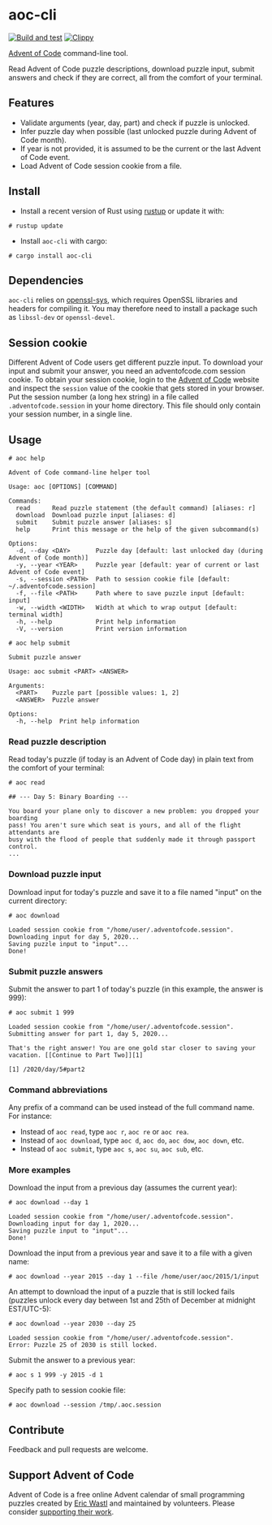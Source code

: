 # aoc-cli

[![Build and test](https://github.com/scarvalhojr/aoc-cli/actions/workflows/build-and-test.yml/badge.svg)](https://github.com/scarvalhojr/aoc-cli/actions/workflows/build-and-test.yml)
[![Clippy](https://github.com/scarvalhojr/aoc-cli/actions/workflows/rust-clippy.yml/badge.svg)](https://github.com/scarvalhojr/aoc-cli/actions/workflows/rust-clippy.yml)

[Advent of Code](https://adventofcode.com) command-line tool.

Read Advent of Code puzzle descriptions, download puzzle input, submit answers
and check if they are correct, all from the comfort of your terminal.

## Features

- Validate arguments (year, day, part) and check if puzzle is unlocked.
- Infer puzzle day when possible (last unlocked puzzle during Advent of Code
  month).
- If year is not provided, it is assumed to be the current or the last Advent of
  Code event.
- Load Advent of Code session cookie from a file.

## Install

- Install a recent version of Rust using [rustup](https://rustup.rs/) or update
it with:
```
# rustup update
```

- Install `aoc-cli` with cargo:
```
# cargo install aoc-cli
```

## Dependencies

`aoc-cli` relies on [openssl-sys](https://crates.io/crates/openssl-sys), which
requires OpenSSL libraries and headers for compiling it. You may therefore need
to install a package such as `libssl-dev` or `openssl-devel`.

## Session cookie

Different Advent of Code users get different puzzle input. To download your
input and submit your answer, you need an adventofcode.com session cookie. To
obtain your session cookie, login to the
[Advent of Code](https://adventofcode.com) website and inspect the `session`
value of the cookie that gets stored in your browser. Put the session number (a
long hex string) in a file called `.adventofcode.session` in your home
directory. This file should only contain your session number, in a single line.

## Usage

```
# aoc help

Advent of Code command-line helper tool

Usage: aoc [OPTIONS] [COMMAND]

Commands:
  read      Read puzzle statement (the default command) [aliases: r]
  download  Download puzzle input [aliases: d]
  submit    Submit puzzle answer [aliases: s]
  help      Print this message or the help of the given subcommand(s)

Options:
  -d, --day <DAY>       Puzzle day [default: last unlocked day (during Advent of Code month)]
  -y, --year <YEAR>     Puzzle year [default: year of current or last Advent of Code event]
  -s, --session <PATH>  Path to session cookie file [default: ~/.adventofcode.session]
  -f, --file <PATH>     Path where to save puzzle input [default: input]
  -w, --width <WIDTH>   Width at which to wrap output [default: terminal width]
  -h, --help            Print help information
  -V, --version         Print version information
```

```
# aoc help submit

Submit puzzle answer

Usage: aoc submit <PART> <ANSWER>

Arguments:
  <PART>    Puzzle part [possible values: 1, 2]
  <ANSWER>  Puzzle answer

Options:
  -h, --help  Print help information
```

### Read puzzle description

Read today's puzzle (if today is an Advent of Code day) in plain text from the
comfort of your terminal:

```
# aoc read

## --- Day 5: Binary Boarding ---

You board your plane only to discover a new problem: you dropped your boarding
pass! You aren't sure which seat is yours, and all of the flight attendants are
busy with the flood of people that suddenly made it through passport control.
...
```

### Download puzzle input

Download input for today's puzzle and save it to a file named "input" on the
current directory:

```
# aoc download

Loaded session cookie from "/home/user/.adventofcode.session".
Downloading input for day 5, 2020...
Saving puzzle input to "input"...
Done!
```

### Submit puzzle answers

Submit the answer to part 1 of today's puzzle (in this example, the answer is
999):

```
# aoc submit 1 999

Loaded session cookie from "/home/user/.adventofcode.session".
Submitting answer for part 1, day 5, 2020...

That's the right answer! You are one gold star closer to saving your vacation. [[Continue to Part Two]][1]

[1] /2020/day/5#part2
```

### Command abbreviations

Any prefix of a command can be used instead of the full command name. For instance:
- Instead of `aoc read`, type `aoc r`, `aoc re` or `aoc rea`.
- Instead of `aoc download`, type `aoc d`, `aoc do`, `aoc dow`, `aoc down`, etc.
- Instead of `aoc submit`, type `aoc s`, `aoc su`, `aoc sub`, etc.

### More examples

Download the input from a previous day (assumes the current year):

```
# aoc download --day 1

Loaded session cookie from "/home/user/.adventofcode.session".
Downloading input for day 1, 2020...
Saving puzzle input to "input"...
Done!
```

Download the input from a previous year and save it to a file with a given
name:

```
# aoc download --year 2015 --day 1 --file /home/user/aoc/2015/1/input
```

An attempt to download the input of a puzzle that is still locked fails
(puzzles unlock every day between 1st and 25th of December at midnight
EST/UTC-5):

```
# aoc download --year 2030 --day 25

Loaded session cookie from "/home/user/.adventofcode.session".
Error: Puzzle 25 of 2030 is still locked.
```

Submit the answer to a previous year:
```
# aoc s 1 999 -y 2015 -d 1
```

Specify path to session cookie file:
```
# aoc download --session /tmp/.aoc.session
```

## Contribute

Feedback and pull requests are welcome.

## Support Advent of Code

Advent of Code is a free online Advent calendar of small programming puzzles
created by [Eric Wastl](http://was.tl/) and maintained by volunteers. Please
consider [supporting their work](https://adventofcode.com/support).
